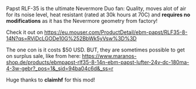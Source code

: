 
Papst RLF-35 is the ultimate Nevermore Duo fan: Quality, moves alot of air for its noise level, heat resistant (rated at 30k hours at 70C) and **requires no modifications** as it has the Nevermore geometry from factory!

Check it out on https://eu.mouser.com/ProductDetail/ebm-papst/RLF35-8-14N?qs=RViDcLGODe10G%252BbWk5yVsw%3D%3D

The one con is it costs $50 USD. BUT, they are sometimes possible to get on surplus sale, like from here: 
https://www.maranos-shop.de/products/ebmpapst-rlf35-8-14n-ebm-papst-lufter-24v-dc-180ma-4-3w-gebr?_pos=1&_sid=94ba04c6d&_ss=r

Huge thanks to **claimhf** for this mod!

